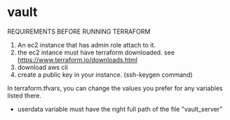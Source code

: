 # vault

REQUIREMENTS BEFORE RUNNING TERRAFORM
1. An ec2 instance that has admin role attach to it.
2. the ec2 intance must have terraform downloaded. see https://www.terraform.io/downloads.html
3. download aws cli
4. create a public key in your instance. (ssh-keygen command)

In terraform.tfvars, you can change the values you prefer for any variables listed there. 
- userdata variable must have the right full path of the file "vault_server"



